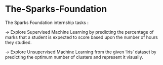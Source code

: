 # The-Sparks-Foundation
The Sparks Foundation internship tasks : 

-> Explore Supervised Machine Learning by predicting the percentage of marks that a student is expected to score based upon the number of hours they studied.

-> Explore Unsupervised Machine Learning from the given ‘Iris’ dataset by predicting the optimum number of clusters and represent it visually.
